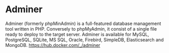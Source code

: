 # Adminer

Adminer (formerly phpMinAdmin) is a full-featured database management tool written in PHP. Conversely to phpMyAdmin, 
it consist of a single file ready to deploy to the target server. Adminer is available for MySQL, PostgreSQL, SQLite, 
MS SQL, Oracle, Firebird, SimpleDB, Elasticsearch and MongoDB.
https://hub.docker.com/_/adminer